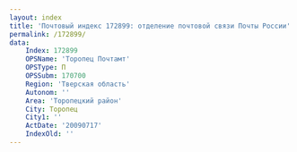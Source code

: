 ```yaml
---
layout: index
title: 'Почтовый индекс 172899: отделение почтовой связи Почты России'
permalink: /172899/
data:
    Index: 172899
    OPSName: 'Торопец Почтамт'
    OPSType: П
    OPSSubm: 170700
    Region: 'Тверская область'
    Autonom: ''
    Area: 'Торопецкий район'
    City: Торопец
    City1: ''
    ActDate: '20090717'
    IndexOld: ''
---
```

